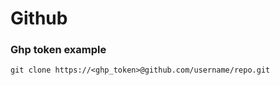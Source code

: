 # Github

### Ghp token example

```
git clone https://<ghp_token>@github.com/username/repo.git
```

